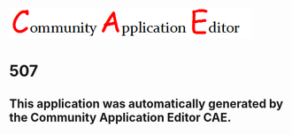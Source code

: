 ![CAE](https://github.com/patricia-cae/CAE-Deployment-Temp/blob/master/img/logo.png)  

507
===================


This application was automatically generated by the Community Application Editor CAE.  
---------------
